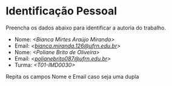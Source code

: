 # Identificação Pessoal

Preencha os dados abaixo para identificar a autoria do trabalho.

- Nome: *\<Bianca Mirtes Araújo Miranda>*
- Email: *\<bianca.miranda.126@ufrn.edu.br>*
- Nome: *\<Poliane Brito de Oliveira>*
- Email: *\<polianebrito087@ufrn.edu.br>*
- Turma: *\<T01-IMD0030>*

Repita os campos Nome e Email caso seja uma dupla
